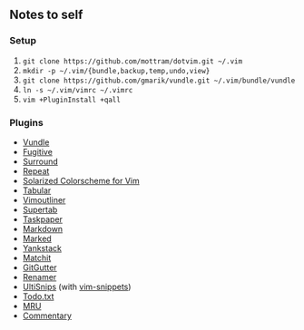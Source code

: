 ## Notes to self

### Setup

1. `git clone https://github.com/mottram/dotvim.git ~/.vim`
2. `mkdir -p ~/.vim/{bundle,backup,temp,undo,view}`
3. `git clone https://github.com/gmarik/vundle.git ~/.vim/bundle/vundle`
4. `ln -s ~/.vim/vimrc ~/.vimrc`
5. `vim +PluginInstall +qall`

### Plugins

* [Vundle](https://github.com/gmarik/vundle)
* [Fugitive](https://github.com/tpope/vim-fugitive)
* [Surround](https://github.com/tpope/vim-surround)
* [Repeat](https://github.com/tpope/vim-repeat)
* [Solarized Colorscheme for Vim](https://github.com/altercation/vim-colors-solarized)
* [Tabular](https://github.com/godlygeek/tabular)
* [Vimoutliner](https://github.com/vimoutliner/vimoutliner)
* [Supertab](https://github.com/scrooloose/nerdtree)
* [Taskpaper](https://github.com/davidoc/taskpaper.vim)
* [Markdown](https://github.com/tpope/vim-markdown)
* [Marked](https://github.com/itspriddle/vim-marked)
* [Yankstack](https://github.com/maxbrunsfeld/vim-yankstack)
* [Matchit](https://github.com/edsono/vim-matchit)
* [GitGutter](https://github.com/airblade/vim-gitgutter)
* [Renamer](https://github.com/vim-scripts/renamer.vim)
* [UltiSnips](https://github.com/SirVer/ultisnips) (with [vim-snippets](https://github.com/honza/vim-snippets))
* [Todo.txt](https://github.com/freitass/todo.txt-vim)
* [MRU](https://github.com/vim-scripts/mru.vim)
* [Commentary](https://github.com/tpope/vim-commentary)
